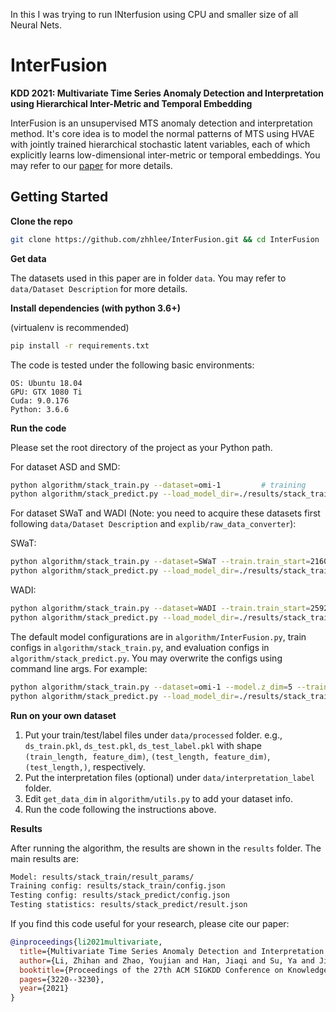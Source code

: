 In this I was trying to run INterfusion using CPU and smaller size of all Neural Nets.


# InterFusion

**KDD 2021: Multivariate Time Series Anomaly Detection and Interpretation using Hierarchical Inter-Metric and Temporal Embedding**

InterFusion is an unsupervised MTS anomaly detection and interpretation method. It's core idea is to model the normal patterns of MTS using HVAE with jointly trained hierarchical stochastic latent variables, each of which explicitly learns low-dimensional inter-metric or temporal embeddings. You may refer to our [paper](https://dl.acm.org/doi/abs/10.1145/3447548.3467075) for more details.

## Getting Started

**Clone the repo**

```bash
git clone https://github.com/zhhlee/InterFusion.git && cd InterFusion
```

**Get data**

The datasets used in this paper are in folder ``data``. You may refer to ``data/Dataset Description`` for more details.

**Install dependencies (with python 3.6+)**

(virtualenv is recommended)

```bash
pip install -r requirements.txt
```

The code is tested under the following basic environments:

```
OS: Ubuntu 18.04
GPU: GTX 1080 Ti
Cuda: 9.0.176
Python: 3.6.6
```

**Run the code**

Please set the root directory of the project as your Python path.

For dataset ASD and SMD:

```bash
python algorithm/stack_train.py --dataset=omi-1			# training
python algorithm/stack_predict.py --load_model_dir=./results/stack_train/	# evaluation
```

For dataset SWaT and WADI (Note: you need to acquire these datasets first following ``data/Dataset Description`` and ``explib/raw_data_converter``):

SWaT:

```bash
python algorithm/stack_train.py --dataset=SWaT --train.train_start=21600 --train.valid_portion=0.1 --model.window_length=30 '--model.output_shape=[15, 15, 30]' --model.z2_dim=8	# training
python algorithm/stack_predict.py --load_model_dir=./results/stack_train/ --mcmc_track=False	# evaluation
```

WADI:

```bash
python algorithm/stack_train.py --dataset=WADI --train.train_start=259200 --train.max_train_size=789371 --train.valid_portion=0.1 --model.window_length=30 '--model.output_shape=[15, 15, 30]' --model.z2_dim=8 # training
python algorithm/stack_predict.py --load_model_dir=./results/stack_train/ --mcmc_track=False	# evaluation
```

The default model configurations are in ``algorithm/InterFusion.py``, train configs in ``algorithm/stack_train.py``, and evaluation configs in ``algorithm/stack_predict.py``. You may overwrite the configs using command line args. For example:

```bash
python algorithm/stack_train.py --dataset=omi-1 --model.z_dim=5 --train.batch_size=128
python algorithm/stack_predict.py --load_model_dir=./results/stack_train/ --test_batch_size=100
```

**Run on your own dataset**

1. Put your train/test/label files under ``data/processed`` folder. e.g., ``ds_train.pkl``, ``ds_test.pkl``, ``ds_test_label.pkl`` with shape ``(train_length, feature_dim)``, ``(test_length, feature_dim)``, ``(test_length,)``, respectively. 
2. Put the interpretation files (optional) under ``data/interpretation_label`` folder.
3. Edit ``get_data_dim`` in ``algorithm/utils.py`` to add your dataset info.
4. Run the code following the instructions above.

**Results**

After running the algorithm, the results are shown in the ``results`` folder. The main results are:

```bash
Model: results/stack_train/result_params/
Training config: results/stack_train/config.json
Testing config: results/stack_predict/config.json
Testing statistics: results/stack_predict/result.json
```



If you find this code useful for your research, please cite our paper:

```bibTex
@inproceedings{li2021multivariate,
  title={Multivariate Time Series Anomaly Detection and Interpretation using Hierarchical Inter-Metric and Temporal Embedding},
  author={Li, Zhihan and Zhao, Youjian and Han, Jiaqi and Su, Ya and Jiao, Rui and Wen, Xidao and Pei, Dan},
  booktitle={Proceedings of the 27th ACM SIGKDD Conference on Knowledge Discovery \& Data Mining},
  pages={3220--3230},
  year={2021}
}
```

